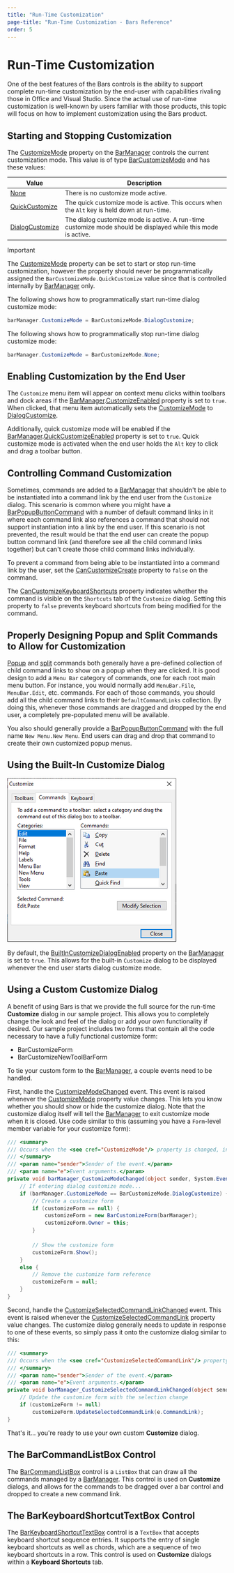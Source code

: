 ```yaml
---
title: "Run-Time Customization"
page-title: "Run-Time Customization - Bars Reference"
order: 5
---
```

# Run-Time Customization

One of the best features of the Bars controls is the ability to support complete run-time customization by the end-user with capabilities rivaling those in Office and Visual Studio.  Since the actual use of run-time customization is well-known by users familiar with those products, this topic will focus on how to implement customization using the Bars product.

## Starting and Stopping Customization

The [CustomizeMode](xref:@ActiproUIRoot.Controls.Bars.BarManager.CustomizeMode) property on the [BarManager](xref:@ActiproUIRoot.Controls.Bars.BarManager) controls the current customization mode.  This value is of type [BarCustomizeMode](xref:@ActiproUIRoot.Controls.Bars.BarCustomizeMode) and has these values:

| Value | Description |
|-----|-----|
| [None](xref:@ActiproUIRoot.Controls.Bars.BarCustomizeMode.None) | There is no customize mode active. |
| [QuickCustomize](xref:@ActiproUIRoot.Controls.Bars.BarCustomizeMode.QuickCustomize) | The quick customize mode is active.  This occurs when the `Alt` key is held down at run-time. |
| [DialogCustomize](xref:@ActiproUIRoot.Controls.Bars.BarCustomizeMode.DialogCustomize) | The dialog customize mode is active.  A run-time customize mode should be displayed while this mode is active. |

> [!IMPORTANT]
> The [CustomizeMode](xref:@ActiproUIRoot.Controls.Bars.BarManager.CustomizeMode) property can be set to start or stop run-time customization, however the property should never be programmatically assigned the `BarCustomizeMode.QuickCustomize` value since that is controlled internally by [BarManager](xref:@ActiproUIRoot.Controls.Bars.BarManager) only.

The following shows how to programmatically start run-time dialog customize mode:

```csharp
barManager.CustomizeMode = BarCustomizeMode.DialogCustomize;
```

The following shows how to programmatically stop run-time dialog customize mode:

```csharp
barManager.CustomizeMode = BarCustomizeMode.None;
```

## Enabling Customization by the End User

The `Customize` menu item will appear on context menu clicks within toolbars and dock areas if the [BarManager](xref:@ActiproUIRoot.Controls.Bars.BarManager).[CustomizeEnabled](xref:@ActiproUIRoot.Controls.Bars.BarManager.CustomizeEnabled) property is set to `true`.  When clicked, that menu item automatically sets the [CustomizeMode](xref:@ActiproUIRoot.Controls.Bars.BarManager.CustomizeMode) to [DialogCustomize](xref:@ActiproUIRoot.Controls.Bars.BarCustomizeMode.DialogCustomize).

Additionally, quick customize mode will be enabled if the [BarManager](xref:@ActiproUIRoot.Controls.Bars.BarManager).[QuickCustomizeEnabled](xref:@ActiproUIRoot.Controls.Bars.BarManager.QuickCustomizeEnabled) property is set to `true`.  Quick customize mode is activated when the end user holds the `Alt` key to click and drag a toolbar button.

## Controlling Command Customization

Sometimes, commands are added to a [BarManager](xref:@ActiproUIRoot.Controls.Bars.BarManager) that shouldn't be able to be instantiated into a command link by the end user from the `Customize` dialog.  This scenario is common where you might have a [BarPopupButtonCommand](xref:@ActiproUIRoot.Controls.Bars.BarPopupButtonCommand) with a number of default command links in it where each command link also references a command that should not support instantiation into a link by the end user. If this scenario is not prevented, the result would be that the end user can create the popup button command link (and therefore see all the child command links together) but can't create those child command links individually.

To prevent a command from being able to be instantiated into a command link by the user, set the [CanCustomizeCreate](xref:@ActiproUIRoot.Controls.Bars.BarCommand.CanCustomizeCreate) property to `false` on the command.

The [CanCustomizeKeyboardShortcuts](xref:@ActiproUIRoot.Controls.Bars.BarCommand.CanCustomizeKeyboardShortcuts) property indicates whether the command is visible on the `Shortcuts` tab of the `Customize` dialog.  Setting this property to `false` prevents keyboard shortcuts from being modified for the command.

## Properly Designing Popup and Split Commands to Allow for Customization

[Popup](commands/popupbuttons.md) and [split](commands/splitbuttons.md) commands both generally have a pre-defined collection of child command links to show on a popup when they are clicked.  It is good design to add a `Menu Bar` category of commands, one for each root main menu button.  For instance, you would normally add `MenuBar.File`, `MenuBar.Edit`, etc. commands.  For each of those commands, you should add all the child command links to their `DefaultCommandLinks` collection.  By doing this, whenever those commands are dragged and dropped by the end user, a completely pre-populated menu will be available.

You also should generally provide a [BarPopupButtonCommand](xref:@ActiproUIRoot.Controls.Bars.BarPopupButtonCommand) with the full name `New Menu.New Menu`.  End users can drag and drop that command to create their own customized popup menus.

## Using the Built-In Customize Dialog

![Screenshot](images/bar-run-time-customize-form.png)

By default, the [BuiltInCustomizeDialogEnabled](xref:@ActiproUIRoot.Controls.Bars.BarManager.BuiltInCustomizeDialogEnabled) property on the [BarManager](xref:@ActiproUIRoot.Controls.Bars.BarManager) is set to `true`.  This allows for the built-in `Customize` dialog to be displayed whenever the end user starts dialog customize mode.

## Using a Custom Customize Dialog

A benefit of using Bars is that we provide the full source for the run-time **Customize** dialog in our sample project.  This allows you to completely change the look and feel of the dialog or add your own functionality if desired.  Our sample project includes two forms that contain all the code necessary to have a fully functional customize form:

- BarCustomizeForm
- BarCustomizeNewToolBarForm

To tie your custom form to the [BarManager](xref:@ActiproUIRoot.Controls.Bars.BarManager), a couple events need to be handled.

First, handle the [CustomizeModeChanged](xref:@ActiproUIRoot.Controls.Bars.BarManager.CustomizeModeChanged) event.  This event is raised whenever the [CustomizeMode](xref:@ActiproUIRoot.Controls.Bars.BarManager.CustomizeMode) property value changes.  This lets you know whether you should show or hide the customize dialog.  Note that the customize dialog itself will tell the [BarManager](xref:@ActiproUIRoot.Controls.Bars.BarManager) to exit customize mode when it is closed.  Use code similar to this (assuming you have a `Form`-level member variable for your customize form):

```csharp
/// <summary>
/// Occurs when the <see cref="CustomizeMode"/> property is changed, indicating to start or end customize mode.
/// </summary>
/// <param name="sender">Sender of the event.</param>
/// <param name="e">Event arguments.</param>
private void barManager_CustomizeModeChanged(object sender, System.EventArgs e) {
	// If entering dialog customize mode...
	if (barManager.CustomizeMode == BarCustomizeMode.DialogCustomize) {
		// Create a customize form
		if (customizeForm == null) {
			customizeForm = new BarCustomizeForm(barManager);
			customizeForm.Owner = this;
		}

		// Show the customize form
		customizeForm.Show();
	}
	else {
		// Remove the customize form reference
		customizeForm = null;
	}
}
```

Second, handle the [CustomizeSelectedCommandLinkChanged](xref:@ActiproUIRoot.Controls.Bars.BarManager.CustomizeSelectedCommandLinkChanged) event.  This event is raised whenever the [CustomizeSelectedCommandLink](xref:@ActiproUIRoot.Controls.Bars.BarManager.CustomizeSelectedCommandLink) property value changes.  The customize dialog generally needs to update in response to one of these events, so simply pass it onto the customize dialog similar to this:

```csharp
/// <summary>
/// Occurs when the <see cref="CustomizeSelectedCommandLink"/> property is changed, while in customize mode.
/// </summary>
/// <param name="sender">Sender of the event.</param>
/// <param name="e">Event arguments.</param>
private void barManager_CustomizeSelectedCommandLinkChanged(object sender, ActiproSoftware.UI.WinForms.Controls.Bars.BarCommandLinkEventArgs e) {
	// Update the customize form with the selection change
	if (customizeForm != null)
		customizeForm.UpdateSelectedCommandLink(e.CommandLink);		
}
```

That's it... you're ready to use your own custom **Customize** dialog.

## The BarCommandListBox Control

The [BarCommandListBox](xref:@ActiproUIRoot.Controls.Bars.BarCommandListBox) control is a `ListBox` that can draw all the commands managed by a [BarManager](xref:@ActiproUIRoot.Controls.Bars.BarManager).  This control is used on **Customize** dialogs, and allows for the commands to be dragged over a bar control and dropped to create a new command link.

## The BarKeyboardShortcutTextBox Control

The [BarKeyboardShortcutTextBox](xref:@ActiproUIRoot.Controls.Bars.BarKeyboardShortcutTextBox) control is a `TextBox` that accepts keyboard shortcut sequence entries.  It supports the entry of single keyboard shortcuts as well as chords, which are a sequence of two keyboard shortcuts in a row.  This control is used on **Customize** dialogs within a **Keyboard Shortcuts** tab.
